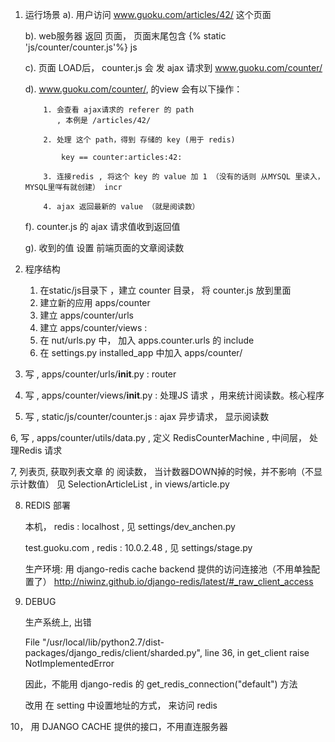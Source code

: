 
1. 运行场景
     a). 用户访问  www.guoku.com/articles/42/ 这个页面
     
     b). web服务器 返回 页面， 页面末尾包含 {% static 'js/counter/counter.js'%} js 
     
     c). 页面 LOAD后， counter.js 会 发 ajax 请求到 www.guoku.com/counter/
      
     d). www.guoku.com/counter/, 的view 会有以下操作：
     
           1. 会查看 ajax请求的 referer 的 path 
              , 本例是 /articles/42/
              
           2. 处理 这个 path，得到 存储的 key (用于 redis)
           
               key == counter:articles:42:
              
           3. 连接redis , 将这个 key 的 value 加 1 （没有的话则 从MYSQL 里读入， MYSQL里咩有就创建） incr 
           
           4. ajax 返回最新的 value （就是阅读数）
           
     f). counter.js 的 ajax 请求值收到返回值
     
     g). 收到的值 设置 前端页面的文章阅读数
            
2.  程序结构 
           
     1. 在static/js目录下 ，建立 counter 目录， 将 counter.js 放到里面
     2. 建立新的应用 apps/counter
     3. 建立 apps/counter/urls  
     4. 建立 apps/counter/views  : 
     6. 在 nut/urls.py 中， 加入 apps.counter.urls 的 include 
     5. 在 settings.py installed_app 中加入 apps/counter/
           
 
         
3.  写  , apps/counter/urls/__init__.py    : router
4.  写  , apps/counter/views/__init__.py   : 处理JS 请求 ，用来统计阅读数。核心程序
5.  写  , static/js/counter/counter.js     : ajax 异步请求， 显示阅读数

6,  写  , apps/counter/utils/data.py , 定义 RedisCounterMachine , 中间层， 处理Redis 请求


7, 列表页, 获取列表文章 的 阅读数，
   当计数器DOWN掉的时候，并不影响（不显示计数值）
   见 SelectionArticleList  , in views/article.py 
   

8. REDIS 部署

   本机， redis : localhost , 见 settings/dev_anchen.py
   
   test.guoku.com , redis : 10.0.2.48 , 见 settings/stage.py
   
   生产环境: 用 django-redis cache backend 提供的访问连接池（不用单独配置了）
   http://niwinz.github.io/django-redis/latest/#_raw_client_access
   
  
9. DEBUG 
  
    生产系统上, 出错
    
      File "/usr/local/lib/python2.7/dist-packages/django_redis/client/sharded.py", line 36, in get_client
    raise NotImplementedError
    
    因此，不能用 django-redis 的 get_redis_connection("default") 方法
    
    改用 在 setting 中设置地址的方式， 来访问 redis 
    
10， 用 DJANGO CACHE 提供的接口，不用直连服务器 

    
         
    